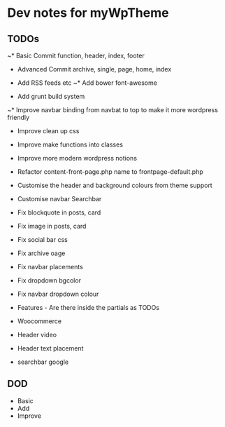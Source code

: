 Dev notes for myWpTheme
=======================

TODOs
----------------------

~* Basic Commit function, header, index, footer
* Advanced Commit archive, single, page, home, index

* Add RSS feeds etc
~* Add bower font-awesome
* Add grunt build system

~* Improve navbar binding from navbat to top to make it more wordpress friendly
* Improve clean up css
* Improve make functions into classes
* Improve more modern wordpress notions
* Refactor content-front-page.php name to frontpage-default.php

* Customise the header and background colours from theme support
* Customise navbar Searchbar

* Fix blockquote in posts, card
* Fix image in posts, card
* Fix social bar css 
* Fix archive oage
* Fix navbar placements
* Fix dropdown bgcolor
* Fix navbar dropdown colour

* Features - Are there inside the partials as TODOs

* Woocommerce
* Header video
* Header text placement
* searchbar google

DOD
----------------------

* Basic
* Add
* Improve

